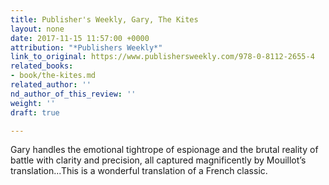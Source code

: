```yaml
---
title: Publisher's Weekly, Gary, The Kites
layout: none
date: 2017-11-15 11:57:00 +0000
attribution: "*Publishers Weekly*"
link_to_original: https://www.publishersweekly.com/978-0-8112-2655-4
related_books:
- book/the-kites.md
related_author: ''
nd_author_of_this_review: ''
weight: ''
draft: true

---
```

Gary handles the emotional tightrope of espionage and the brutal reality of battle with clarity and precision, all captured magnificently by Mouillot’s translation...This is a wonderful translation of a French classic.